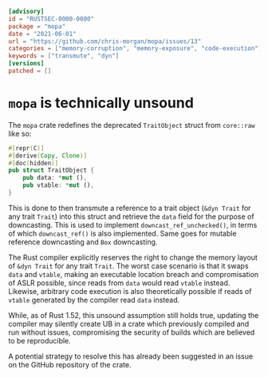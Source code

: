 ```toml
[advisory]
id = "RUSTSEC-0000-0000"
package = "mopa"
date = "2021-06-01"
url = "https://github.com/chris-morgan/mopa/issues/13"
categories = ["memory-corruption", "memory-exposure", "code-execution"]
keywords = ["transmute", "dyn"]
[versions]
patched = []
```

# `mopa` is technically unsound
The `mopa` crate redefines the deprecated `TraitObject` struct from `core::raw` like so:
```rust
#[repr(C)]
#[derive(Copy, Clone)]
#[doc(hidden)]
pub struct TraitObject {
    pub data: *mut (),
    pub vtable: *mut (),
}
```
This is done to then transmute a reference to a trait object (`&dyn Trait` for any trait `Trait`) into this struct and retrieve the `data` field for the purpose of downcasting. This is used to implement `downcast_ref_unchecked()`, in terms of which `downcast_ref()` is also implemented. Same goes for mutable reference downcasting and `Box` downcasting.

The Rust compiler explicitly reserves the right to change the memory layout of `&dyn Trait` for any trait `Trait`. The worst case scenario is that it swaps `data` and `vtable`, making an executable location breach and compromisation of ASLR possible, since reads from `data` would read `vtable` instead. Likewise, arbitrary code execution is also theoretically possible if reads of `vtable` generated by the compiler read `data` instead.

While, as of Rust 1.52, this unsound assumption still holds true, updating the compiler may silently create UB in a crate which previously compiled and run without issues, compromising the security of builds which are believed to be reproducible.

A potential strategy to resolve this has already been suggested in an issue on the GitHub repository of the crate.
